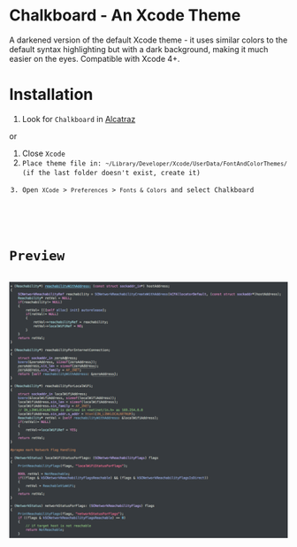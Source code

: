 Chalkboard - An Xcode Theme
======================

A darkened version of the default Xcode theme - it uses similar colors to the default syntax highlighting but with a dark background, making it much easier on the eyes. Compatible with Xcode 4+. 

Installation
============

1. Look for `Chalkboard` in [Alcatraz](http://alcatraz.io)

or

<ol>
<li>Close <code>Xcode</code</li>
<li>Place theme file in: <code>~/Library/Developer/Xcode/UserData/FontAndColorThemes/</code> (if the last folder doesn't exist, create it)</li>
<li>Open <code>XCode</code> > <code>Preferences</code> > <code>Fonts & Colors</code> and select Chalkboard</li>
</ol>

Preview
=======

<img src="https://raw.githubusercontent.com/alobi/Chalkboard-Xcode-Theme/master/screenshot.png" alt="Chalkboard Xcode Theme - Preview" title="Chalkboard Xcode Theme - Preview" />
